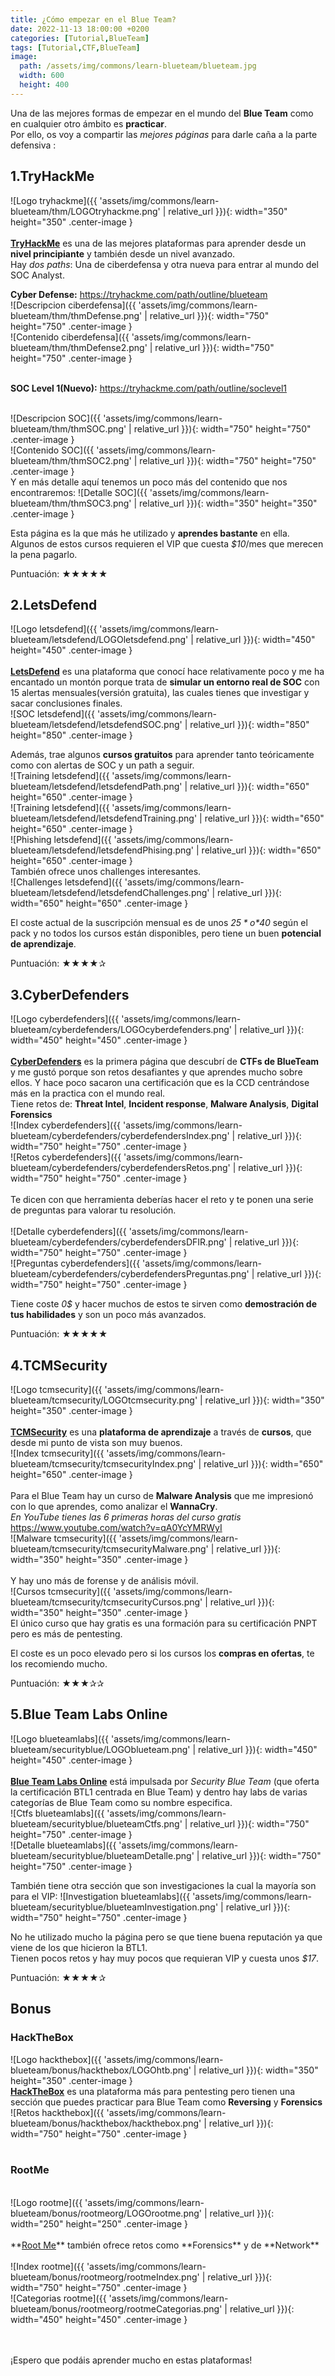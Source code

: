 ```yaml
---
title: ¿Cómo empezar en el Blue Team? 
date: 2022-11-13 18:00:00 +0200
categories: [Tutorial,BlueTeam]
tags: [Tutorial,CTF,BlueTeam]
image:
  path: /assets/img/commons/learn-blueteam/blueteam.jpg
  width: 600
  height: 400
---
```



Una de las mejores formas de empezar en el mundo del **Blue Team** como en cualquier otro ámbito es **practicar**.
<br/>
Por ello, os voy a compartir las *mejores páginas* para darle caña a la parte defensiva :

## 1.TryHackMe

![Logo tryhackme]({{ 'assets/img/commons/learn-blueteam/thm/LOGOtryhackme.png' | relative_url }}){: width="350" height="350" .center-image }
<br/>
<br/>
**<a href="https://tryhackme.com">TryHackMe</a>** es una de las mejores plataformas para aprender desde un **nivel principiante** y también desde un nivel avanzado.<br/>
Hay *dos paths*: Una de ciberdefensa y otra nueva para entrar al mundo del SOC Analyst.

**Cyber Defense:**
<a href="https://tryhackme.com/path/outline/blueteam">https://tryhackme.com/path/outline/blueteam</a>
<br/>
![Descripcion ciberdefensa]({{ 'assets/img/commons/learn-blueteam/thm/thmDefense.png' | relative_url }}){: width="750" height="750" .center-image }
<br/>
![Contenido ciberdefensa]({{ 'assets/img/commons/learn-blueteam/thm/thmDefense2.png' | relative_url }}){: width="750" height="750" .center-image }
<br/><br/>

**SOC Level 1(Nuevo):**
<a href="https://tryhackme.com/path/outline/soclevel1">https://tryhackme.com/path/outline/soclevel1</a>

<br/>
![Descripcion SOC]({{ 'assets/img/commons/learn-blueteam/thm/thmSOC.png' | relative_url }}){: width="750" height="750" .center-image }
<br/>
![Contenido SOC]({{ 'assets/img/commons/learn-blueteam/thm/thmSOC2.png' | relative_url }}){: width="750" height="750" .center-image }
<br/>
Y en más detalle aquí tenemos un poco más del contenido que nos encontraremos:
![Detalle SOC]({{ 'assets/img/commons/learn-blueteam/thm/thmSOC3.png' | relative_url }}){: width="350" height="350" .center-image }
<br/>

Esta página es la que más he utilizado y **aprendes bastante** en ella. Algunos de estos cursos requieren el VIP que cuesta *$10*/mes que merecen la pena pagarlo.

Puntuación: ★★★★★
<br/>

## 2.LetsDefend

![Logo letsdefend]({{ 'assets/img/commons/learn-blueteam/letsdefend/LOGOletsdefend.png' | relative_url }}){: width="450" height="450" .center-image }
<br/>
<br/>
**<a href="https://letsdefend.io/">LetsDefend</a>** es una plataforma que conocí hace relativamente poco y me ha encantado un montón porque trata de **simular un entorno real de SOC** con 15 alertas mensuales(versión gratuita), las cuales tienes que investigar y sacar conclusiones finales.
<br/>
![SOC letsdefend]({{ 'assets/img/commons/learn-blueteam/letsdefend/letsdefendSOC.png' | relative_url }}){: width="850" height="850" .center-image }

Además, trae algunos **cursos gratuitos** para aprender tanto teóricamente como con alertas de SOC y un path a seguir.
<br/>
![Training letsdefend]({{ 'assets/img/commons/learn-blueteam/letsdefend/letsdefendPath.png' | relative_url }}){: width="650" height="650" .center-image }
<br/>
![Training letsdefend]({{ 'assets/img/commons/learn-blueteam/letsdefend/letsdefendTraining.png' | relative_url }}){: width="650" height="650" .center-image }
<br/>
![Phishing letsdefend]({{ 'assets/img/commons/learn-blueteam/letsdefend/letsdefendPhising.png' | relative_url }}){: width="650" height="650" .center-image }
<br/>
También ofrece unos challenges interesantes.
<br/>
![Challenges letsdefend]({{ 'assets/img/commons/learn-blueteam/letsdefend/letsdefendChallenges.png' | relative_url }}){: width="650" height="650" .center-image }


El coste actual de la suscripción mensual es de unos *$25* o *$40* según el pack y no todos los cursos están disponibles, pero tiene un buen **potencial de aprendizaje**.

Puntuación: ★★★★✰


## 3.CyberDefenders
![Logo cyberdefenders]({{ 'assets/img/commons/learn-blueteam/cyberdefenders/LOGOcyberdefenders.png' | relative_url }}){: width="450" height="450" .center-image }
<br/>
<br/>
**<a href="https://cyberdefenders.org/">CyberDefenders</a>** es la primera página que descubrí de **CTFs de BlueTeam** y me gustó porque son retos desafiantes y que aprendes mucho sobre ellos. Y hace poco sacaron una certificación que es la CCD centrándose más en la practica con el mundo real.<br/>
Tiene retos de: **Threat Intel**, **Incident response**, **Malware Analysis**, **Digital Forensics**
<br/>
![Index cyberdefenders]({{ 'assets/img/commons/learn-blueteam/cyberdefenders/cyberdefendersIndex.png' | relative_url }}){: width="750" height="750" .center-image }
<br/>
![Retos cyberdefenders]({{ 'assets/img/commons/learn-blueteam/cyberdefenders/cyberdefendersRetos.png' | relative_url }}){: width="750" height="750" .center-image }
<br/><br/>
Te dicen con que herramienta deberías hacer el reto y te ponen una serie de preguntas para valorar tu resolución.
<br/><br/>
![Detalle cyberdefenders]({{ 'assets/img/commons/learn-blueteam/cyberdefenders/cyberdefendersDFIR.png' | relative_url }}){: width="750" height="750" .center-image }
<br/>
![Preguntas cyberdefenders]({{ 'assets/img/commons/learn-blueteam/cyberdefenders/cyberdefendersPreguntas.png' | relative_url }}){: width="750" height="750" .center-image }
<br/>

Tiene coste *0$* y hacer muchos de estos te sirven como **demostración de tus habilidades** y son un poco más avanzados.

Puntuación: ★★★★★

## 4.TCMSecurity
![Logo tcmsecurity]({{ 'assets/img/commons/learn-blueteam/tcmsecurity/LOGOtcmsecurity.png' | relative_url }}){: width="350" height="350" .center-image }
<br/>
<br/>
**<a href="https://academy.tcm-sec.com/">TCMSecurity</a>** es una **plataforma de aprendizaje** a través de **cursos**, que desde mi punto de vista son muy buenos.
<br/>
![Index tcmsecurity]({{ 'assets/img/commons/learn-blueteam/tcmsecurity/tcmsecurityIndex.png' | relative_url }}){: width="650" height="650" .center-image }
<br/><br/>
Para el Blue Team hay un curso de **Malware Analysis** que me impresionó con lo que aprendes, como analizar el **WannaCry**. 
<br/>
*En YouTube tienes las 6 primeras horas del curso gratis* <a href="https://www.youtube.com/watch?v=qA0YcYMRWyI">https://www.youtube.com/watch?v=qA0YcYMRWyI</a>
<br/>
![Malware tcmsecurity]({{ 'assets/img/commons/learn-blueteam/tcmsecurity/tcmsecurityMalware.png' | relative_url }}){: width="350" height="350" .center-image }
<br/><br/>
Y hay uno más de forense y de análisis móvil.
<br/>
![Cursos tcmsecurity]({{ 'assets/img/commons/learn-blueteam/tcmsecurity/tcmsecurityCursos.png' | relative_url }}){: width="350" height="350" .center-image }
<br/>
El único curso que hay gratis es una formación para su certificación PNPT pero es más de pentesting.


El coste es un poco elevado pero si los cursos los **compras en ofertas**, te los recomiendo mucho.

Puntuación: ★★★✰✰

## 5.Blue Team Labs Online
![Logo blueteamlabs]({{ 'assets/img/commons/learn-blueteam/securityblue/LOGOblueteam.png' | relative_url }}){: width="450" height="450" .center-image }
<br/>
<br/>
**<a href="https://blueteamlabs.online">Blue Team Labs Online</a>** está impulsada por *Security Blue Team* (que oferta la certificación BTL1 centrada en Blue Team) y dentro hay labs de varias categorías de Blue Team como su nombre especifica. 
<br/>
![Ctfs blueteamlabs]({{ 'assets/img/commons/learn-blueteam/securityblue/blueteamCtfs.png' | relative_url }}){: width="750" height="750" .center-image }
<br/>
![Detalle blueteamlabs]({{ 'assets/img/commons/learn-blueteam/securityblue/blueteamDetalle.png' | relative_url }}){: width="750" height="750" .center-image }
<br/>

También tiene otra sección que son investigaciones la cual la mayoría son para el VIP:
![Investigation blueteamlabs]({{ 'assets/img/commons/learn-blueteam/securityblue/blueteamInvestigation.png' | relative_url }}){: width="750" height="750" .center-image }

No he utilizado mucho la página pero se que tiene buena reputación ya que viene de los que hicieron la BTL1. <br/>
Tienen pocos retos y hay muy pocos que requieran VIP y cuesta unos *$17*.

Puntuación: ★★★★✰


## Bonus
### HackTheBox
![Logo hackthebox]({{ 'assets/img/commons/learn-blueteam/bonus/hackthebox/LOGOhtb.png' | relative_url }}){: width="350" height="350" .center-image }
<br/>
**<a href="https://www.hackthebox.com/">HackTheBox</a>** es una plataforma más para pentesting pero tienen una sección que puedes practicar para Blue Team como **Reversing** y **Forensics**
<br/>
![Retos hackthebox]({{ 'assets/img/commons/learn-blueteam/bonus/hackthebox/hackthebox.png' | relative_url }}){: width="750" height="750" .center-image }
<br/><br/>
### RootMe

<br/>
![Logo rootme]({{ 'assets/img/commons/learn-blueteam/bonus/rootmeorg/LOGOrootme.png' | relative_url }}){: width="250" height="250" .center-image }
<br/><br/>
**<a href="https://www.root-me.org">Root Me</a>** también ofrece retos como **Forensics** y de **Network**
<br/><br/>
![Index rootme]({{ 'assets/img/commons/learn-blueteam/bonus/rootmeorg/rootmeIndex.png' | relative_url }}){: width="750" height="750" .center-image }
<br/>
![Categorias rootme]({{ 'assets/img/commons/learn-blueteam/bonus/rootmeorg/rootmeCategorias.png' | relative_url }}){: width="450" height="450" .center-image }


<br/><br/>
¡Espero que podáis aprender mucho en estas plataformas!